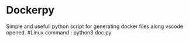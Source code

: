 # Dockerpy
Simple and usefull python script for generating docker files along vscode opened.
#Linux
command : python3 doc.py
